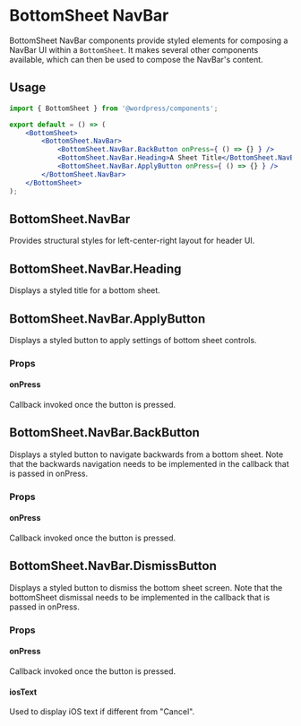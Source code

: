 # BottomSheet NavBar

BottomSheet NavBar components provide styled elements for composing a NavBar UI within a `BottomSheet`. It makes several other components available, which can then be used to compose the NavBar's content.

## Usage

```jsx
import { BottomSheet } from '@wordpress/components';

export default = () => (
	<BottomSheet>
		<BottomSheet.NavBar>
			<BottomSheet.NavBar.BackButton onPress={ () => {} } />
			<BottomSheet.NavBar.Heading>A Sheet Title</BottomSheet.NavBar.Heading>
			<BottomSheet.NavBar.ApplyButton onPress={ () => {} } />
		</BottomSheet.NavBar>
	</BottomSheet>
);
```

## BottomSheet.NavBar

Provides structural styles for left-center-right layout for header UI.

## BottomSheet.NavBar.Heading

Displays a styled title for a bottom sheet.

## BottomSheet.NavBar.ApplyButton

Displays a styled button to apply settings of bottom sheet controls.

### Props

#### onPress

Callback invoked once the button is pressed.

## BottomSheet.NavBar.BackButton

Displays a styled button to navigate backwards from a bottom sheet.
Note that the backwards navigation needs to be implemented in the callback that is passed in onPress.

### Props

#### onPress

Callback invoked once the button is pressed.

## BottomSheet.NavBar.DismissButton

Displays a styled button to dismiss the bottom sheet screen.
Note that the bottomSheet dismissal needs to be implemented in the callback that is passed in onPress.

### Props

#### onPress

Callback invoked once the button is pressed.

#### iosText

Used to display iOS text if different from "Cancel".
